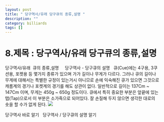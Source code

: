 ```yaml
---
layout: post
title: " 당구역사/유래 당구큐의 종류,설명 "
description: ""
category: billiards
tags: []
---
```

# 8.제목 : 당구역사/유래 당구큐의 종류,설명 

당구역사/유래  큐의 종류,설명 
 
 
당구역사 - 당구큐의 설명
 
큐(Cue)에는 4구용, 3쿠션용, 포켓용 등 몇가지 종류가 있으며 가가 길이나 무게가 다르다. 그러나 큐의 길이나 무게에 대해서는 특별한 규정이 있는거시 아니므로 손에 익숙해진 큐가 있으면 그것으로 캐롬계의 경기나 포켓계의 경기를 해도 상관이 없다. 일반적으로 길이는 137Cm ~ 147Cm 이며, 무게는 450g ~ 650g 정도이다. 큐에서 특히 중요한 부분은 앞끝에 있는 탭(Tap)으로서 이 부분은 소가죽으로 되어있다. 잘 손질해 두지 않으면 생각한 대로의 숏을 할 수가 없게 된다. 
<img src="img/3-8.jpg">

당구역사 바로 알기
 
당구역사 / 당구큐의 설명
 알기